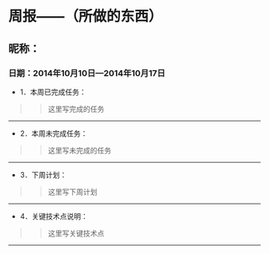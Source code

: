 # 周报——（所做的东西）
## 昵称：				
### 日期：2014年10月10日—2014年10月17日
* 1．本周已完成任务：<br> 
 >>这里写完成的任务
 
* * *

* 2．本周未完成任务：<br>
>>这里写未完成的任务

* * *

* 3．下周计划：<br>
>>这里写下周计划
 
 * * *
 
* 4．关键技术点说明：<br>
>>这里写关键技术点

* * *


